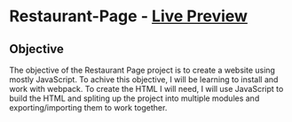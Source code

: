 # Restaurant-Page - [Live Preview](https://robisonwebdev.github.io/Restaurant-Page/)

## Objective
The objective of the Restaurant Page project is to create a website using mostly JavaScript. To achive this objective, I will be learning to 
install and work with webpack. To create the HTML I will need, I will use JavaScript to build the HTML and spliting up the project into multiple modules and exporting/importing them to work together.